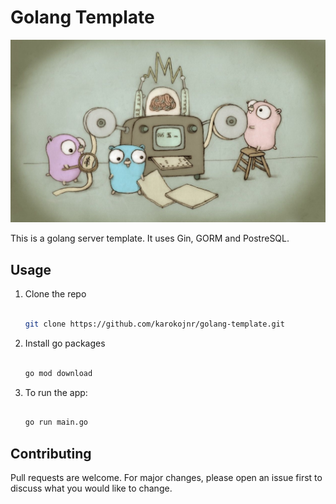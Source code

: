 # Golang Template

![alt text](./gophers.jpg)

This is a golang server template. It uses Gin, GORM and PostreSQL.

## Usage

1. Clone the repo

   ```sh

   git clone https://github.com/karokojnr/golang-template.git

   ```

2. Install go packages

   ```sh

   go mod download

   ```

3. To run the app:

   ```sh

   go run main.go

   ```


## Contributing

Pull requests are welcome. For major changes, please open an issue first to discuss what you would like to change.
